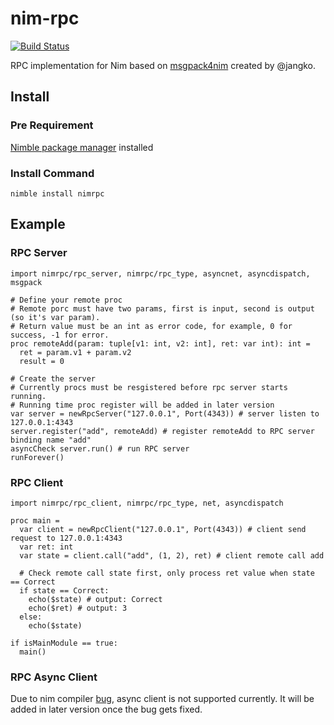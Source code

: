 # nim-rpc
[![Build Status](https://travis-ci.org/rogercloud/nim-rpc.svg?branch=master)](https://travis-ci.org/rogercloud/nim-rpc)

RPC implementation for Nim based on [msgpack4nim](https://github.com/jangko/msgpack4nim) created by @jangko.

## Install
### Pre Requirement
[Nimble package manager](https://github.com/nim-lang/nimble) installed

### Install Command
    nimble install nimrpc

## Example

### RPC Server
    
```nimrod
import nimrpc/rpc_server, nimrpc/rpc_type, asyncnet, asyncdispatch, msgpack

# Define your remote proc
# Remote porc must have two params, first is input, second is output (so it's var param).
# Return value must be an int as error code, for example, 0 for success, -1 for error.
proc remoteAdd(param: tuple[v1: int, v2: int], ret: var int): int =
  ret = param.v1 + param.v2
  result = 0

# Create the server
# Currently procs must be resgistered before rpc server starts running.
# Running time proc register will be added in later version
var server = newRpcServer("127.0.0.1", Port(4343)) # server listen to 127.0.0.1:4343
server.register("add", remoteAdd) # register remoteAdd to RPC server binding name "add"
asyncCheck server.run() # run RPC server
runForever()
```

### RPC Client

```nimrod
import nimrpc/rpc_client, nimrpc/rpc_type, net, asyncdispatch

proc main =
  var client = newRpcClient("127.0.0.1", Port(4343)) # client send request to 127.0.0.1:4343
  var ret: int
  var state = client.call("add", (1, 2), ret) # client remote call add
  
  # Check remote call state first, only process ret value when state == Correct
  if state == Correct:
    echo($state) # output: Correct
    echo($ret) # output: 3
  else:
    echo($state)

if isMainModule == true:
  main()
 ```

### RPC Async Client
Due to nim compiler [bug](https://github.com/nim-lang/Nim/issues/2377), async client is not supported currently. It will be added in later version once the bug gets fixed.
